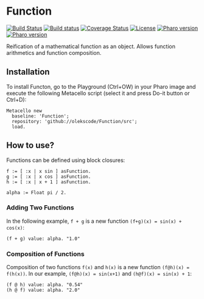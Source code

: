 # Function

[![Build Status](https://travis-ci.org/olekscode/Function.svg?branch=master)](https://travis-ci.org/olekscode/Function)
[![Build status](https://ci.appveyor.com/api/projects/status/2fcibtphyy2tgk42?svg=true)](https://ci.appveyor.com/project/olekscode/function)
[![Coverage Status](https://coveralls.io/repos/github/olekscode/Function/badge.svg?branch=master)](https://coveralls.io/github/olekscode/Function?branch=master)
[![License](https://img.shields.io/badge/license-MIT-blue.svg)](https://raw.githubusercontent.com/olekscode/Function/master/LICENSE)
[![Pharo version](https://img.shields.io/badge/Pharo-7.0-%23aac9ff.svg)](https://pharo.org/download)
[![Pharo version](https://img.shields.io/badge/Pharo-8.0-%23aac9ff.svg)](https://pharo.org/download)

Reification of a mathematical function as an object. Allows  function arithmetics and function composition.

## Installation

To install Functon, go to the Playground (Ctrl+OW) in your Pharo image and execute the following Metacello script (select it and press Do-it button or Ctrl+D):

```Smalltalk
Metacello new
  baseline: 'Function';
  repository: 'github://olekscode/Function/src';
  load.
```

## How to use?

Functions can be defined using block closures:

```Smalltalk
f := [ :x | x sin ] asFunction.
g := [ :x | x cos ] asFunction.
h := [ :x | x + 1 ] asFunction.

alpha := Float pi / 2.
```
### Adding Two Functions

In the following example, `f + g` is a new function `(f+g)(x) = sin(x) + cos(x)`:

```Smalltalk
(f + g) value: alpha. "1.0"
```

### Composition of Functions

Composition of two functions `f(x)` and `h(x)` is a new function `(f@h)(x) = f(h(x))`. In our example, `(f@h)(x) = sin(x+1)` and `(h@f)(x) = sin(x) + 1`:

```Smalltalk
(f @ h) value: alpha. "0.54"
(h @ f) value: alpha. "2.0"
```

